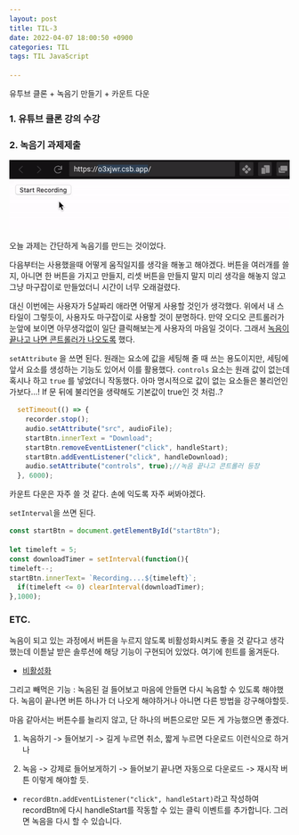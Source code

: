 ```yaml
---
layout: post
title: TIL-3
date: 2022-04-07 18:00:50 +0900
categories: TIL
tags: TIL JavaScript  

---
```


유투브 클론 + 녹음기 만들기 + 카운트 다운



### 1. 유튜브 클론 강의 수강



### 2. 녹음기 과제제출



![ezgif-4-56422518c6](../assets/img/2022-04-07-TIL-3/ezgif-4-56422518c6.gif)



오늘 과제는 간단하게 녹음기를 만드는 것이었다.

다음부터는 사용했을때 어떻게 움직일지를 생각을 해놓고 해야겠다. 버튼을 여러개를 쓸 지, 아니면 한 버튼을 가지고 만들지, 리셋 버튼을 만들지 말지 미리 생각을 해놓지 않고 그냥 마구잡이로 만들었더니 시간이 너무 오래걸렸다.

대신 이번에는 사용자가 5살짜리 애라면 어떻게 사용할 것인가 생각했다. 위에서 내 스타일이 그렇듯이, 사용자도 마구잡이로 사용할 것이 분명하다. 만약 오디오 콘트롤러가 눈앞에 보이면 아무생각없이 일단 클릭해보는게 사용자의 마음일 것이다. 그래서 <u>녹음이 끝나고 나면 콘트롤러가 나오도록</u> 했다. 

`setAttribute` 을 쓰면 된다. 원래는 요소에 값을 세팅해 줄 때 쓰는 용도이지만, 세팅에 앞서 요소를 생성하는 기능도 있어서 이를 활용했다. `controls` 요소는 원래 값이 없는데 혹시나 하고 `true` 를 넣었더니 작동했다. 아마 명시적으로 값이 없는 요소들은 불리언인가보다...! If 문 뒤에 불리언을 생략해도 기본값이 true인 것 처럼..?

```js
  setTimeout(() => {
    recorder.stop();
    audio.setAttribute("src", audioFile);
    startBtn.innerText = "Download";
    startBtn.removeEventListener("click", handleStart);
    startBtn.addEventListener("click", handleDownload);
    audio.setAttribute("controls", true);//녹음 끝나고 콘트롤러 등장
  }, 6000);
```



카운트 다운은 자주 쓸 것 같다. 손에 익도록 자주 써봐야겠다.

`setInterval`을 쓰면 된다.

```js
const startBtn = document.getElementById("startBtn");

let timeleft = 5;
const downloadTimer = setInterval(function(){
timeleft--;
startBtn.innerText= `Recording....${timeleft}`;
  if(timeleft <= 0) clearInterval(downloadTimer);
},1000);
```





### ETC.

 녹음이 되고 있는 과정에서 버튼을 누르지 않도록 비활성화시켜도 좋을 것 같다고 생각했는데 이튿날 받은 솔루션에 해당 기능이 구현되어 있었다. 여기에 힌트를 옮겨둔다.

+ [비활성화](https://developer.mozilla.org/ko/docs/Web/CSS/:disabled)



그리고 빼먹은 기능 : 녹음된 걸 들어보고 마음에 안들면 다시 녹음할 수 있도록 해야했다. 녹음이 끝나면 버튼 하나가 더 나오게 해야하거나 아니면 다른 방법을 강구해야할듯. 

마음 같아서는 버튼수를 늘리지 않고, 단 하나의 버튼으로만 모든 게 가능했으면 좋겠다. 

1. 녹음하기 -> 들어보기 -> 길게 누르면 취소, 짧게 누르면 다운로드 이런식으로 하거나

2. 녹음 -> 강제로 들어보게하기 -> 들어보기 끝나면 자동으로 다운로드 -> 재시작 버튼 이렇게 해야할 듯.

- `recordBtn.addEventListener("click", handleStart)`라고 작성하여 recordBtn에 다시 handleStart를 작동할 수 있는 클릭 이벤트를 추가합니다. 그러면 녹음을 다시 할 수 있습니다.



